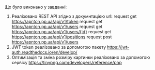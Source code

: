 Що було виконано у завданні:
1) Реалізовано REST API згідно з докумнтацією
url:
request get
https://apnton.pp.ua/api/v1/token
request get
https://apnton.pp.ua/api/v1/users
request get
https://apnton.pp.ua/api/v1/users/{id}
request get
https://apnton.pp.ua/api/v1/positions
request post
https://apnton.pp.ua/api/v1/users
2) JWT token реалізовано за допомогою пакету https://jwt-auth.readthedocs.io/en/develop/
3) Оптимізація та зміна розміру картинки реалізовано за допомогою сервісу https://tinypng.com/developers/reference/php
